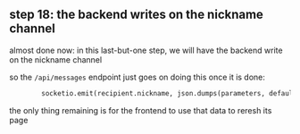## step 18: the backend writes on the nickname channel

almost done now: in this last-but-one step, we will have the backend write on the nickname channel

so the `/api/messages` endpoint just goes on doing this once it is done:

```python
        socketio.emit(recipient.nickname, json.dumps(parameters, default=str))
```

the only thing remaining is for the frontend to use that data to reresh its page
